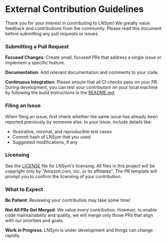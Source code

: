 # External Contribution Guidelines

Thank you for your interest in contributing to LNSym! We greatly value
feedback and contributions from the community. Please read this
document before submitting any pull requests or issues.

### Submitting a Pull Request

**Focused Changes**: Create small, focused PRs that address a single
issue or implement a specific feature.

**Documentation**: Add relevant documentation and comments to your
code.

**Continuous Integration**: Please ensure that all CI checks pass on
your PR. During development, you can test your contribution on your
local machine by following the build instructions in the
[README.md](https://github.com/leanprover/LNSym?tab=readme-ov-file#build-instructions).

### Filing an Issue

When filing an issue, first check whether the same issue has already
been reported previously by someone else. In your issue, include
details like:

- Illustrative, minimal, and reproducible test cases
- Commit hash of LNSym that you used
- Suggested modifications, if any

### Licensing

See the
[LICENSE](https://github.com/leanprover/LNSym/blob/main/LICENSE) file
for LNSym's licensing. All files in this project will be copyright
only by "Amazon.com, Inc. or its affiliates". The PR template will
prompt you to confirm the licensing of your contribution.

### What to Expect

**Be Patient**: Reviewing your contribution may take some time!

**Not All PRs Get Merged**: We value every contribution. However, to
enable code maintainability and quality, we will merge only those PRs
that align with our priorities and goals.

**Work in Progress**: LNSym is under development and things can change
rapidly.
